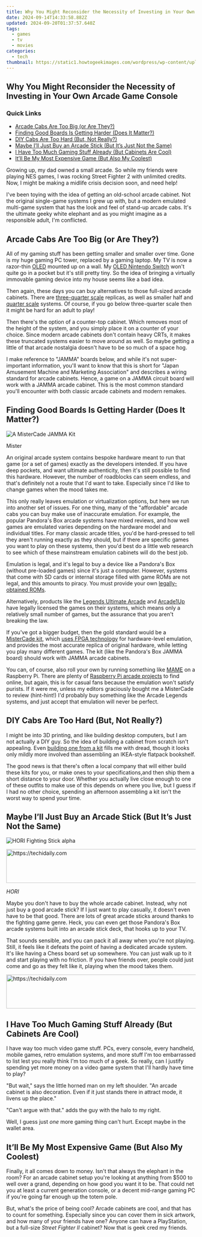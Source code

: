 ```yaml
---
title: Why You Might Reconsider the Necessity of Investing in Your Own Arcade Game Console
date: 2024-09-14T14:33:58.882Z
updated: 2024-09-20T01:37:57.640Z
tags:
  - games
  - tv
  - movies
categories:
  - tech
thumbnail: https://static1.howtogeekimages.com/wordpress/wp-content/uploads/2024/03/shutterstock_2383332755.jpg
---
```


## Why You Might Reconsider the Necessity of Investing in Your Own Arcade Game Console

### Quick Links

* [Arcade Cabs Are Too Big (or Are They?)](https://www.howtogeek.com/please-convince-me-i-dont-need-a-home-arcade-cabinet/#arcade-cabs-are-too-big-or-are-they)
* [Finding Good Boards Is Getting Harder (Does It Matter?)](https://www.howtogeek.com/please-convince-me-i-dont-need-a-home-arcade-cabinet/#finding-good-boards-is-getting-harder-does-it-matter)
* [DIY Cabs Are Too Hard (But, Not Really?)](https://www.howtogeek.com/please-convince-me-i-dont-need-a-home-arcade-cabinet/#diy-cabs-are-too-hard-but-not-really)
* [Maybe I’ll Just Buy an Arcade Stick (But It’s Just Not the Same)](https://www.howtogeek.com/please-convince-me-i-dont-need-a-home-arcade-cabinet/#maybe-i-rsquo-ll-just-buy-an-arcade-stick-but-it-rsquo-s-just-not-the-same)
* [I Have Too Much Gaming Stuff Already (But Cabinets Are Cool)](https://www.howtogeek.com/please-convince-me-i-dont-need-a-home-arcade-cabinet/#i-have-too-much-gaming-stuff-already-but-cabinets-are-cool)
* [It’ll Be My Most Expensive Game (But Also My Coolest)](https://www.howtogeek.com/please-convince-me-i-dont-need-a-home-arcade-cabinet/#it-rsquo-ll-be-my-most-expensive-game-but-also-my-coolest)

 Growing up, my dad owned a small arcade. So while my friends were playing NES games, I was rocking Street Fighter 2 with unlimited credits. Now, I might be making a midlife crisis decision soon, and need help!

 I've been toying with the idea of getting an old-school arcade cabinet. Not the original single-game systems I grew up with, but a modern emulated multi-game system that has the look and feel of stand-up arcade cabs. It's the ultimate geeky white elephant and as you might imagine as a responsible adult, I'm conflicted.

##  Arcade Cabs Are Too Big (or Are They?)

 All of my gaming stuff has been getting smaller and smaller over time. Gone is my huge gaming PC tower, replaced by a gaming laptop. My TV is now a razor-thin [OLED](https://extra-tips.techidaily.com/discovering-the-best-in-display-tech-10-list-for-your-mac/) mounted up on a wall. My [OLED Nintendo Switch](https://iphone-unlock.techidaily.com/in-2024-reset-itunes-backup-password-of-iphone-15-prevention-and-solution-drfone-by-drfone-ios/) won't quite go in a pocket but it's still pretty tiny. So the idea of bringing a virtually immovable gaming device into my house seems like a bad idea.

 Then again, these days you can buy alternatives to those full-sized arcade cabinets. There are [three-quarter scale](https://gameroomsolutions.com/shop/level-up-3-4-size-arcade-cabinet-kit-for-22-monitor/) replicas, as well as smaller half and [quarter scale](https://quarterarcades.com/collections/teenage-mutant-ninja-turtles/products/official-tmnt-turtles-in-time-quarter-size-arcade-cabinet-exclusive-signed-collectors-edition) systems. Of course, if you go below three-quarter scale then it might be hard for an adult to play!

 Then there's the option of a counter-top cabinet. Which removes most of the height of the system, and you simply place it on a counter of your choice. Since modern arcade cabinets don't contain heavy CRTs, it makes these truncated systems easier to move around as well. So maybe getting a little of that arcade nostalgia doesn't have to be so much of a space hog.

 I make reference to "JAMMA" boards below, and while it's not super-important information, you'll want to know that this is short for "Japan Amusement Machine and Marketing Association" and describes a wiring standard for arcade cabinets. Hence, a game on a JAMMA circuit board will work with a JAMMA arcade cabinet. This is the most common standard you'll encounter with both classic arcade cabinets and modern remakes.

##  Finding Good Boards Is Getting Harder (Does It Matter?)

![A MisterCade JAMMA Kit](https://static1.howtogeekimages.com/wordpress/wp-content/uploads/2024/03/mistercade.jpeg) 

Mister

 An original arcade system contains bespoke hardware meant to run that game (or a set of games) exactly as the developers intended. If you have deep pockets, and want ultimate authenticity, then it's still possible to find this hardware. However, the number of roadblocks can seem endless, and that's definitely not a route that I'd want to take. Especially since I'd like to change games when the mood takes me.

 This only really leaves emulation or virtualization options, but here we run into another set of issues. For one thing, many of the "affordable" arcade cabs you can buy make use of inaccurate emulation. For example, the popular Pandora's Box arcade systems have mixed reviews, and how well games are emulated varies depending on the hardware model and individual titles. For many classic arcade titles, you'd be hard-pressed to tell they aren't running exactly as they should, but if there are specific games you want to play on these systems, then you'd best do a little web research to see which of these mainstream emulation cabinets will do the best job.

 Emulation is legal, and it's legal to buy a device like a Pandora's Box (without pre-loaded games) since it's just a computer. However, systems that come with SD cards or internal storage filled with game ROMs are not legal, and this amounts to piracy. You must provide your own [legally-obtained ROMs](https://facebook-videos.techidaily.com/updated-video-revenue-generation-on-facebook-tactics-for-financial-growth-for-2024/).

 Alternatively, products like the [Legends Ultimate Arcade](https://www.amazon.com/Ultimate-Machine-Licensed-Bluetooth-Not-Specific/dp/B08JDRJ1G9/?tag=hotoge-20&ascsubtag=UUhtgUeUpU2002224&asc%5Frefurl=https%3A%2F%2Fwww.howtogeek.com%2Fplease-convince-me-i-dont-need-a-home-arcade-cabinet%2F&asc%5Fcampaign=Evergreen) and [Arcade1Up](https://www.amazon.com/Arcade1Up-Mortal-Kombat-Deluxe-Machine/dp/B0BYQ7CNHD?th=1&tag=hotoge-20&ascsubtag=UUhtgUeUpU2002224&asc%5Frefurl=https%3A%2F%2Fwww.howtogeek.com%2Fplease-convince-me-i-dont-need-a-home-arcade-cabinet%2F&asc%5Fcampaign=Evergreen) have legally licensed the games on their systems, which means only a relatively small number of games, but the assurance that you aren't breaking the law.

 If you've got a bigger budget, then the gold standard would be a [MisterCade kit](https://misteraddons.com/products/mistercade), which [uses FPGA technology](https://visual-screen-recording.techidaily.com/updated-2024-approved-cutting-edge-captures-top-10-online-video-recorders/) for hardware-level emulation, and provides the most accurate replica of original hardware, while letting you play many different games. The kit (like the Pandora's Box JAMMA board) should work with JAMMA arcade cabinets.

 You can, of course, also roll your own by running something like [MAME](https://fox-hovers.techidaily.com/2024-approved-clear-the-chaos-edit-and-cull-your-bulky-tiktok-collections/) on a Raspberry Pi. There are plenty of [Raspberry Pi arcade projects](https://medium.com/swlh/how-to-build-a-raspberry-pi-arcade-machine-3de4df2894c6) to find online, but again, this is for casual fans because the emulation won't satisfy purists. If it were me, unless my editors graciously bought me a MisterCade to review (hint-hint!) I'd probably buy something like the Arcade Legends systems, and just accept that emulation will never be perfect.

##  DIY Cabs Are Too Hard (But, Not Really?)

 I might be into 3D printing, and like building desktop computers, but I am not actually a DIY guy. So the idea of building a cabinet from scratch isn't appealing. Even [building one from a kit](https://www.youtube.com/watch?v=qHfnyZZzvuo) fills me with dread, though it looks only mildly more involved than assembling an IKEA-style flatpack bookshelf.

 The good news is that there's often a local company that will either build these kits for you, or make ones to your specifications,and then ship them a short distance to your door. Whether you actually live close enough to one of these outfits to make use of this depends on where you live, but I guess if I had no other choice, spending an afternoon assembling a kit isn't the worst way to spend your time.

##  Maybe I’ll Just Buy an Arcade Stick (But It’s Just Not the Same)

![HORI Fighting Stick alpha](https://static1.howtogeekimages.com/wordpress/wp-content/uploads/2023/12/hori-fighting-stick-alpha.png) 

<!-- affiliate ads begin -->
<a href="https://unicoeye.pxf.io/c/5597632/2134242/18498" target="_top" id="2134242">
  <img src="//a.impactradius-go.com/display-ad/18498-2134242" border="0" alt="https://techidaily.com" width="728" height="90"/>
</a>
<img height="0" width="0" src="https://unicoeye.pxf.io/i/5597632/2134242/18498" style="position:absolute;visibility:hidden;" border="0" />
<!-- affiliate ads end -->

_HORI_ 

 Maybe you don't have to buy the whole arcade cabinet. Instead, why not just buy a good arcade stick? If I just want to play casually, it doesn't even have to be that good. There are lots of great arcade sticks around thanks to the fighting game genre. Heck, you can even get those Pandora's Box arcade systems built into an arcade stick deck, that hooks up to your TV.

 That sounds sensible, and you can pack it all away when you're not playing. Still, it feels like it defeats the point of having a dedicated arcade system. It's like having a Chess board set up somewhere. You can just walk up to it and start playing with no friction. If you have friends over, people could just come and go as they felt like it, playing when the mood takes them.

<!-- affiliate ads begin -->
<a href="https://appsumo.8odi.net/c/5597632/2043639/7443" target="_top" id="2043639">
  <img src="//a.impactradius-go.com/display-ad/7443-2043639" border="0" alt="https://techidaily.com" width="728" height="90"/>
</a>
<img height="0" width="0" src="https://appsumo.8odi.net/i/5597632/2043639/7443" style="position:absolute;visibility:hidden;" border="0" />
<!-- affiliate ads end -->

##  I Have Too Much Gaming Stuff Already (But Cabinets Are Cool)

 I have way too much video game stuff. PCs, every console, every handheld, mobile games, retro emulation systems, and more stuff I'm too embarrassed to list lest you really think I'm too much of a geek. So really, can I justify spending yet more money on a video game system that I'll hardly have time to play?

 "But wait," says the little horned man on my left shoulder. "An arcade cabinet is also decoration. Even if it just stands there in attract mode, it livens up the place."

 "Can't argue with that." adds the guy with the halo to my right.

 Well, I guess just _one_ more gaming thing can't hurt. Except maybe in the wallet area.

##  It’ll Be My Most Expensive Game (But Also My Coolest)

 Finally, it all comes down to money. Isn't that always the elephant in the room? For an arcade cabinet setup you're looking at anything from $500 to well over a grand, depending on how good you want it to be. That could net you at least a current generation console, or a decent mid-range gaming PC if you're going far enough up the totem pole.

 But, what's the price of being cool? Arcade cabinets are cool, and that has to count for something. Especially since you can cover them in sick artwork, and how many of your friends have one? Anyone can have a PlayStation, but a full-size _Street Fighter II_ cabinet? Now that is geek cred my friends.

<ins class="adsbygoogle"
     style="display:block"
     data-ad-format="autorelaxed"
     data-ad-client="ca-pub-7571918770474297"
     data-ad-slot="1223367746"></ins>

<ins class="adsbygoogle"
     style="display:block"
     data-ad-client="ca-pub-7571918770474297"
     data-ad-slot="8358498916"
     data-ad-format="auto"
     data-full-width-responsive="true"></ins>



